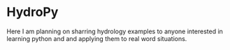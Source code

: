 # HydroPy

Here I am planning on sharring hydrology examples to anyone interested in learning python and and applying them to real word situations.
